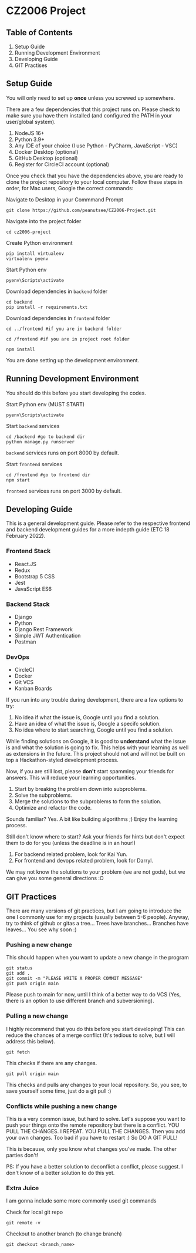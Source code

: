# CZ2006 Project 
## Table of Contents
1. Setup Guide 
2. Running Development Environment
3. Developing Guide
4. GIT Practises

## Setup Guide 
You will only need to set up <strong>once</strong> unless you screwed up somewhere. 

There are a few dependencies that this project runs on. Please check to make sure you have them installed (and configured the PATH in your user/global system).

1. NodeJS 16+
2. Python 3.9+
3. Any IDE of your choice (I use Python - PyCharm, JavaScript - VSC)
4. Docker Desktop (optional)
5. GitHub Desktop (optional)
6. Register for CircleCI account (optional)

Once you check that you have the dependencies above, you are ready to clone the project repository to your local computer. Follow these steps in order, for Mac users, Google the correct commands:

Navigate to Desktop in your Commmand Prompt
```
git clone https://github.com/peanutsee/CZ2006-Project.git
```

Navigate into the project folder 
```
cd cz2006-project
```

Create Python environment 
```
pip install virtualenv
virtualenv pyenv
```

Start Python env
```
pyenv\Scripts\activate
```

Download dependencies in `backend` folder
```
cd backend
pip install -r requirements.txt
```

Download dependencies in `frontend` folder
```
cd ../frontend #if you are in backend folder

cd /frontend #if you are in project root folder

npm install 
```

You are done setting up the development environment. 

## Running Development Environment 
You should do this before you start developing the codes. 

Start Python env (MUST START)
```
pyenv\Scripts\activate
```

Start `backend` services
```
cd /backend #go to backend dir
python manage.py runserver
```
`backend` services runs on port 8000 by default.

Start `frontend` services
```
cd /frontend #go to frontend dir
npm start 
```
`frontend` services runs on port 3000 by default.

## Developing Guide
This is a general development guide. Please refer to the respective frontend and backend development guides for a more indepth guide (ETC 18 February 2022).

### Frontend Stack
- React.JS
- Redux
- Bootstrap 5 CSS
- Jest 
- JavaScript ES6

### Backend Stack
- Django 
- Python 
- Django Rest Framework 
- Simple JWT Authentication 
- Postman 

### DevOps
- CircleCI 
- Docker 
- Git VCS
- Kanban Boards

If you run into any trouble during development, there are a few options to try:
1. No idea if what the issue is, Google until you find a solution. 
2. Have an idea of what the issue is, Google a specifc solution.
3. No idea where to start searching, Google until you find a solution.

While finding solutions on Google, it is good to <strong>understand</strong> what the issue is and what the solution is going to fix. This helps with your learning as well as extensions in the future. This project should not and will not be built on top a Hackathon-styled development process. 

Now, if you are still lost, please <strong>don't</strong> start spamming your friends for answers. This will reduce your learning opportunities. 

1. Start by breaking the problem down into subproblems.
2. Solve the subproblems.
3. Merge the solutions to the subproblems to form the solution.
4. Optimize and refactor the code.

Sounds familiar? Yes. A bit like building algorithms ;) Enjoy the learning process. 

Still don't know where to start? Ask your friends for hints but don't expect them to do for you (unless the deadline is in an hour!)

1. For backend related problem, look for Kai Yun.
2. For frontend and devops related problem, look for Darryl.

We may not know the solutions to your problem (we are not gods), but we can give you some general directions :O

## GIT Practices
There are many versions of git practices, but I am going to introduce the one I commonly use for my projects (usually between 5-6 people). Anyway, try to think of github or gitas a tree... Trees have branches... Branches have leaves... You see why soon :)

### Pushing a new change
This should happen when you want to update a new change in the program 
```
git status
git add .
git commit -m "PLEASE WRITE A PROPER COMMIT MESSAGE"
git push origin main
```
Please push to main for now, until I think of a better way to do VCS (Yes, there is an option to use different branch and subversioning).

### Pulling a new change 
I highly recommend that you do this before you start developing! This can reduce the chances of a merge conflict (It's tedious to solve, but I will address this below).
```
git fetch 
```
This checks if there are any changes.
```
git pull origin main
```
This checks and pulls any changes to your local repository. 
So, you see, to save yourself some time, just do a git pull  :)

### Conflicts while pushing a new change
This is a very common issue, but hard to solve. 
Let's suppose you want to push your things onto the remote repository but there is a conflict. YOU PULL THE CHANGES. I REPEAT. YOU PULL THE CHANGES. Then you add your own changes. Too bad if you have to restart :) So DO A GIT PULL! 

This is because, only you know what changes you've made. The other parties don't! 

PS: If you have a better solution to deconflict a conflict, please suggest. I don't know of a better solution to do this yet.

### Extra Juice 
I am gonna include some more commonly used git commands 

Check for local git repo
```
git remote -v
```

Checkout to another branch (to change branch)
```
git checkout <branch_name>
```
